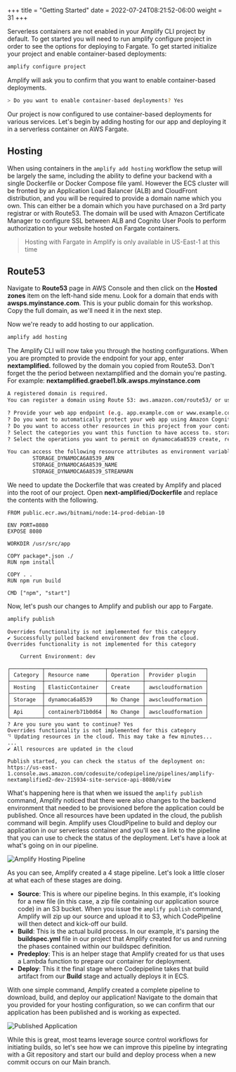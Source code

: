+++
title = "Getting Started"
date = 2022-07-24T08:21:52-06:00
weight = 31
+++

Serverless containers are not enabled in your Amplify CLI project by default. To get started you will need to run amplify configure project in order to see the options for deploying to Fargate. To get started initialize your project and enable container-based deployments:

```bash
amplify configure project
```

Amplify will ask you to confirm that you want to enable container-based deployments.
```bash
> Do you want to enable container-based deployments? Yes
```

Our project is now configured to use container-based deployments for various services. Let's begin by adding hosting for our app and deploying it in a serverless container on AWS Fargate.

## Hosting

When using containers in the `amplify add hosting` workflow the setup will be largely the same, including the ability to define your backend with a single Dockerfile or Docker Compose file yaml. However the ECS cluster will be fronted by an Application Load Balancer (ALB) and CloudFront distribution, and you will be required to provide a domain name which you own. This can either be a domain which you have purchased on a 3rd party registrar or with Route53. The domain will be used with Amazon Certificate Manager to configure SSL between ALB and Cognito User Pools to perform authorization to your website hosted on Fargate containers.

> Hosting with Fargate in Amplify is only available in US-East-1 at this time

## Route53
Navigate to **Route53** page in AWS Console and then click on the **Hosted zones** item on the left-hand side menu. Look for a domain that ends with **awsps.myinstance.com**. This is your public domain for this workshop. Copy the full domain, as we'll need it in the next step.

Now we're ready to add hosting to our application.

```bash
amplify add hosting
```

The Amplify CLI will now take you through the hosting configurations. When you are prompted to provide the endpoint for your app, enter **nextamplified.** followed by the domain you copied from Route53. Don't forget the the period between nextamplified and the domain you're pasting. For example: **nextamplified.graebel1.blk.awsps.myinstance.com**

```bash
A registered domain is required. 
You can register a domain using Route 53: aws.amazon.com/route53/ or use an existing domain.

? Provide your web app endpoint (e.g. app.example.com or www.example.com): nextamplified.graebel1.blk.awsps.myinstance.com
? Do you want to automatically protect your web app using Amazon Cognito Hosted UI No
? Do you want to access other resources in this project from your container? Yes
? Select the categories you want this function to have access to. storage
? Select the operations you want to permit on dynamoca6a8539 create, read, update, delete

You can access the following resource attributes as environment variables from your Lambda function
        STORAGE_DYNAMOCA6A8539_ARN
        STORAGE_DYNAMOCA6A8539_NAME
        STORAGE_DYNAMOCA6A8539_STREAMARN
```

We need to update the Dockerfile that was created by Amplify and placed into the root of our project. Open **next-amplified/Dockerfile** and replace the contents with the following.

```docker
FROM public.ecr.aws/bitnami/node:14-prod-debian-10

ENV PORT=8080
EXPOSE 8080

WORKDIR /usr/src/app

COPY package*.json ./
RUN npm install

COPY . .
RUN npm run build

CMD ["npm", "start"]
```

Now, let's push our changes to Amplify and publish our app to Fargate.

```bash
amplify publish
```

```
Overrides functionality is not implemented for this category
✔ Successfully pulled backend environment dev from the cloud.
Overrides functionality is not implemented for this category

    Current Environment: dev
    
┌──────────┬───────────────────┬───────────┬───────────────────┐
│ Category │ Resource name     │ Operation │ Provider plugin   │
├──────────┼───────────────────┼───────────┼───────────────────┤
│ Hosting  │ ElasticContainer  │ Create    │ awscloudformation │
├──────────┼───────────────────┼───────────┼───────────────────┤
│ Storage  │ dynamoca6a8539    │ No Change │ awscloudformation │
├──────────┼───────────────────┼───────────┼───────────────────┤
│ Api      │ containerb71b0d64 │ No Change │ awscloudformation │
└──────────┴───────────────────┴───────────┴───────────────────┘
? Are you sure you want to continue? Yes
Overrides functionality is not implemented for this category
⠙ Updating resources in the cloud. This may take a few minutes...
...
✔ All resources are updated in the cloud

Publish started, you can check the status of the deployment on:
https://us-east-1.console.aws.amazon.com/codesuite/codepipeline/pipelines/amplify-nextamplified2-dev-215934-site-service-api-8080/view
```

What's happening here is that when we issued the `amplify publish` command, Amplify noticed that there were also changes to the backend environment that needed to be provisioned before the application could be published. Once all resources have been updated in the cloud, the publish command will begin. Amplify uses CloudPipeline to build and deploy our application in our serverless container and you'll see a link to the pipeline that you can use to check the status of the deployment. Let's have a look at what's going on in our pipeline.

![Amplify Hosting Pipeline](/images/amplify-hosting-pipeline.png)

As you can see, Amplify created a 4 stage pipeline. Let's look a little closer at what each of these stages are doing.

- **Source**: This is where our pipeline begins. In this example, it's looking for a new file (in this case, a zip file containing our application source code) in an S3 bucket. When you issue the `amplify publish` command, Amplify will zip up our source and upload it to S3, which CodePipeline will then detect and kick-off our build.
- **Build**: This is the actual build process. In our example, it's parsing the **buildspec.yml** file in our project that Amplify created for us and running the phases contained within our buildspec definition.
- **Predeploy**: This is an helper stage that Amplify created for us that uses a Lambda function to prepare our container for deployment.
- **Deploy**: This it the final stage where Codepipeline takes that build artifact from our **Build** stage and actually deploys it in ECS.

With one simple command, Amplify created a complete pipeline to download, build, and deploy our application! Navigate to the domain that you provided for your hosting configuration, so we can confirm that our application has been published and is working as expected.

![Published Application](/images/published-application1.png)


While this is great, most teams leverage source control workflows for initiating builds, so let's see how we can improve this pipeline by integrating with a Git repository and start our build and deploy process when a new commit occurs on our Main branch.

